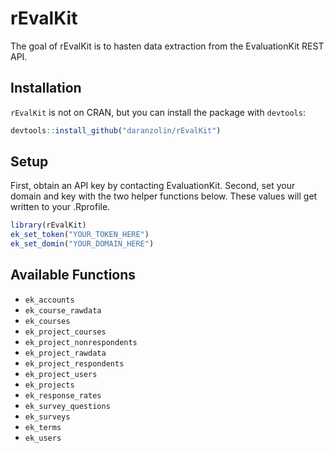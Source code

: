 # rEvalKit

The goal of rEvalKit is to hasten data extraction from the EvaluationKit REST API.

## Installation

`rEvalKit` is not on CRAN, but you can install the package with `devtools`:

``` r
devtools::install_github("daranzolin/rEvalKit")
```

## Setup

First, obtain an API key by contacting EvaluationKit. Second, set your domain and key with the two helper functions below. These values will get written to your .Rprofile.

```r
library(rEvalKit)
ek_set_token("YOUR_TOKEN_HERE")
ek_set_domin("YOUR_DOMAIN_HERE")
```

## Available Functions

* `ek_accounts`
* `ek_course_rawdata`
* `ek_courses`
* `ek_project_courses`
* `ek_project_nonrespondents`
* `ek_project_rawdata`
* `ek_project_respondents`
* `ek_project_users`
* `ek_projects`
* `ek_response_rates`
* `ek_survey_questions`
* `ek_surveys`
* `ek_terms`
* `ek_users`

